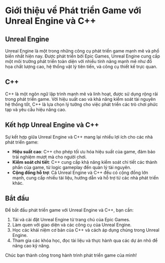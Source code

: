 # Giới thiệu về Phát triển Game với Unreal Engine và C++

## Unreal Engine
Unreal Engine là một trong những công cụ phát triển game mạnh mẽ và phổ biến nhất hiện nay. Được phát triển bởi Epic Games, Unreal Engine cung cấp một môi trường phát triển toàn diện với nhiều tính năng mạnh mẽ như đồ họa chất lượng cao, hệ thống vật lý tiên tiến, và công cụ thiết kế trực quan.

## C++
C++ là một ngôn ngữ lập trình mạnh mẽ và linh hoạt, được sử dụng rộng rãi trong phát triển game. Với hiệu suất cao và khả năng kiểm soát tài nguyên hệ thống tốt, C++ là lựa chọn lý tưởng cho việc phát triển các trò chơi phức tạp và yêu cầu hiệu năng cao.

## Kết hợp Unreal Engine và C++
Sự kết hợp giữa Unreal Engine và C++ mang lại nhiều lợi ích cho các nhà phát triển game:
- **Hiệu suất cao**: C++ cho phép tối ưu hóa hiệu suất của game, đảm bảo trải nghiệm mượt mà cho người chơi.
- **Kiểm soát chi tiết**: C++ cung cấp khả năng kiểm soát chi tiết các thành phần của game, từ logic gameplay đến quản lý tài nguyên.
- **Cộng đồng hỗ trợ**: Cả Unreal Engine và C++ đều có cộng đồng lớn mạnh, cung cấp nhiều tài liệu, hướng dẫn và hỗ trợ từ các nhà phát triển khác.

## Bắt đầu
Để bắt đầu phát triển game với Unreal Engine và C++, bạn cần:
1. Tải và cài đặt Unreal Engine từ trang chủ của Epic Games.
2. Làm quen với giao diện và các công cụ của Unreal Engine.
3. Học các khái niệm cơ bản của C++ và cách áp dụng chúng trong Unreal Engine.
4. Tham gia các khóa học, đọc tài liệu và thực hành qua các dự án nhỏ để nâng cao kỹ năng.

Chúc bạn thành công trong hành trình phát triển game của mình!